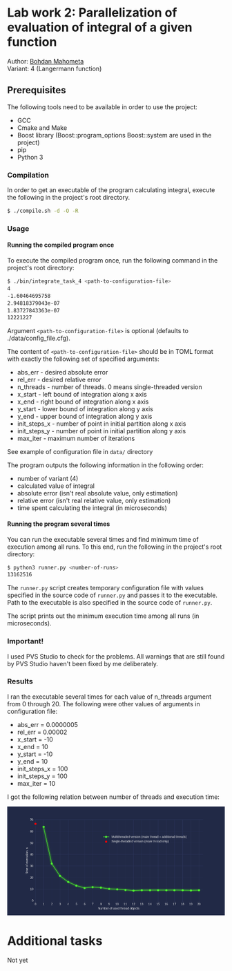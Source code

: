 # Lab work 2: Parallelization of evaluation of integral of a given function
Author: <a href="https://github.com/bogdanmagometa">Bohdan Mahometa</a><br>
Variant: 4 (Langermann function)

## Prerequisites

The following tools need to be available in order to use the project:
- GCC
- Cmake and Make
- Boost library (Boost::program_options Boost::system are used in the project)
- pip
- Python 3

### Compilation

In order to get an executable of the program calculating integral, execute the following in the 
project's root directory.
```bash
$ ./compile.sh -d -O -R
```

### Usage

#### Running the compiled program once

To execute the compiled program once, run the following command in the project's root
directory:
```bash
$ ./bin/integrate_task_4 <path-to-configuration-file>
4
-1.60464695758
2.94818379043e-07
1.83727843363e-07
12221227
```
Argument ```<path-to-configuration-file>``` is optional (defaults to ./data/config_file.cfg).

The content of ```<path-to-configuration-file>``` should be in TOML format with exactly the following
set of specified arguments:
- abs_err - desired absolute error
- rel_err - desired relative error
- n_threads - number of threads. 0 means single-threaded version
- x_start - left bound of integration along x axis
- x_end - right bound of integration along x axis
- y_start - lower bound of integration along y axis
- y_end - upper bound of integration along y axis
- init_steps_x - number of point in initial partition along x axis
- init_steps_y - number of point in initial partition along y axis
- max_iter - maximum number of iterations

See example of configuration file in ```data/``` directory

The program outputs the following information in the following order:
- number of variant (4)
- calculated value of integral
- absolute error (isn't real absolute value, only estimation)
- relative error (isn't real relative value, only estimation)
- time spent calculating the integral (in microseconds)

#### Running the program several times
You can run the executable several times and find minimum time of execution among all runs. To this end,
run the following in the project's root directory:
```bash
$ python3 runner.py <number-of-runs>
13162516
```

The ```runner.py``` script creates temporary configuration file with values specified in the 
source code of ```runner.py``` and passes it to the executable. Path to the
executable is also specified in the source code of ```runner.py```.

The script prints out the minimum execution time among all runs (in microseconds).

### Important!

I used PVS Studio to check for the problems. All warnings that are still found by PVS Studio 
haven't been fixed by me deliberately.

### Results

I ran the executable several times for each value of n_threads argument from 0 through 20.
The following were other values of arguments in configuration file:
- abs_err = 0.0000005
- rel_err = 0.00002
- x_start = -10
- x_end = 10
- y_start = -10
- y_end = 10
- init_steps_x = 100
- init_steps_y = 100
- max_iter = 10

I got the following relation between number of threads and execution time:

![Relationship between ](./img/time_plot.png)

# Additional tasks

Not yet
